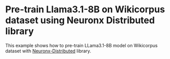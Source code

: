 # Pre-train Llama3.1-8B on Wikicorpus dataset using Neuronx Distributed library

This example shows how to pre-train LLama3.1-8B model on Wikicorpus dataset with [Neuronx-Distributed](https://github.com/aws-neuron/neuronx-distributed/tree/main) library.